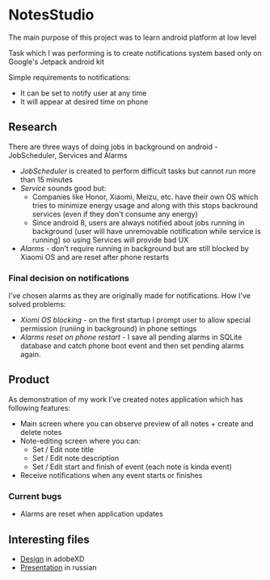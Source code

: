 # NotesStudio

The main purpose of this project was to learn android platform at low level

Task which I was performing is to create notifications system based only on Google's Jetpack android kit

Simple requirements to notifications:

- It can be set to notify user at any time
- It will appear at desired time on phone

## Research

There are three ways of doing jobs in background on android - JobScheduler, Services and Alarms

- _JobScheduler_ is created to perform difficult tasks but cannot run more than 15 minutes
- _Service_ sounds good but:
  - Companies like Honor, Xiaomi, Meizu, etc. have their own OS which tries to minimize energy usage and along with this stops backround services (even if they don't consume any energy)
  - Since android 8, users are always notified about jobs running in background (user will have unremovable notification while service is running) so using Services will provide bad UX
- _Alarms_ - don't require running in background but are still blocked by Xiaomi OS and are reset after phone restarts

### Final decision on notifications

I've chosen alarms as they are originally made for notifications. How I've solved problems:

- _Xiomi OS blocking_ - on the first startup I prompt user to allow special permission (runiing in background) in phone settings
- _Alarms reset on phone restart_ - I save all pending alarms in SQLite database and catch phone boot event and then set pending alarms again.

## Product

As demonstration of my work I've created notes application which has following features:

- Main screen where you can observe preview of all notes + create and delete notes
- Note-editing screen where you can:
  - Set / Edit note title
  - Set / Edit note description
  - Set / Edit start and finish of event (each note is kinda event)
- Receive notifications when any event starts or finishes

### Current bugs

- Alarms are reset when application updates

## Interesting files

- [Design](https://drive.google.com/file/d/1YUz7RiB4MFk3ML46-5QRdFiCsVoh0VOa/view?usp=sharing) in adobeXD
- [Presentation](https://docs.google.com/presentation/d/1_UzSkqGW3QdxDhWVeyui-757Lq1cSNjjH_SNr7UjoPE/edit?usp=sharing) in russian
